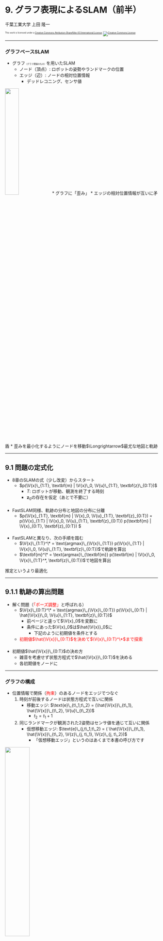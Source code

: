 $\newcommand{\V}[1]{\boldsymbol{#1}}$

# 9. グラフ表現によるSLAM（前半）

千葉工業大学 上田 隆一

<p style="font-size:50%">
This work is licensed under a <a rel="license" href="http://creativecommons.org/licenses/by-sa/4.0/">Creative Commons Attribution-ShareAlike 4.0 International License</a>.
<a rel="license" href="http://creativecommons.org/licenses/by-sa/4.0/">
<img alt="Creative Commons License" style="border-width:0" src="https://i.creativecommons.org/l/by-sa/4.0/88x31.png" /></a>
</p>

---

### グラフベースSLAM

* グラフ<span style="font-size:50%">（グラフ理論のもの）</span>を用いたSLAM
    * ノード（頂点）: ロボットの姿勢やランドマークの位置 
    * エッジ（辺）: ノードの相対位置情報
        * デッドレコニング、センサ値<br />
<img width="30%" src="./figs/graph.jpg" />
* グラフに「歪み」
    * エッジの相対位置情報が互いに矛盾
    * 歪みを最小化するようにノードを移動$\Longrightarrow$最尤な地図と軌跡

---

## 9.1 問題の定式化

* 8章のSLAMの式（少し改変）からスタート
    * $p(\V{x}\_{1:T}, \textbf{m} | \V{x}\_0, \V{u}\_{1:T}, \textbf{z}\_{0:T})$
        * $T$: ロボットが移動、観測を終了する時刻
        * $\textbf{z}_0$の存在を仮定（あとで不要に）<br />　
* FastSLAM同様、軌跡の分布と地図の分布に分離
    * $p(\V{x}\_{1:T}, \textbf{m} | \V{x}\_0, \V{u}\_{1:T}, \textbf{z}\_{0:T}) = p(\V{x}\_{1:T} | \V{x}\_0, \V{u}\_{1:T}, \textbf{z}\_{0:T}) p(\textbf{m} | \V{x}\_{0:T}, \textbf{z}\_{0:T}) $<br />　
* FastSLAMと異なり、次の手順を踏む
    * $\V{x}\_{1:T}^\* = \text{argmax}\_{\V{x}\_{1:T}} p(\V{x}\_{1:T} | \V{x}\_0, \V{u}\_{1:T}, \textbf{z}\_{0:T})$で軌跡を算出
    * $\textbf{m}^\* = \text{argmax}\_{\textbf{m}} p(\textbf{m} | \V{x}\_0, \V{x}\_{1:T}^*, \textbf{z}\_{0:T})$で地図を算出

推定というより最適化

---

## 9.1.1 軌跡の算出問題

* 解く問題（<span style="color:red">「ポーズ調整」</span>と呼ばれる）
    * $\V{x}\_{0:T}^\* = \text{argmax}\_{\V{x}\_{0:T}} p(\V{x}\_{0:T} | \hat{\V{x}}\_0, \V{u}\_{1:T}, \textbf{z}\_{0:T})$
        * 前ページと違って$\V{x}_0$を変数に
        * 条件にあった$\V{x}_0$は$\hat{\V{x}}_0$に
            * 下記のように初期値を条件とする
    * <span style="color:red">初期値$\hat{\V{x}}\_{0:T}$を決めて$\V{x}\_{0:T}^\*$まで探索</span><br />　
* 初期値$\hat{\V{x}}\_{0:T}$の決め方
    * 雑音を考慮せず状態方程式で$\hat{\V{x}}\_{0:T}$を決める
    * 各初期値をノードに

---

### グラフの構成

* 位置情報で関係（<span style="color:red">拘束</span>）のあるノードをエッジでつなぐ
    1. 時刻が前後するノードは状態方程式で互いに関係
        * 移動エッジ: $\text{e}\_{t\_1,t\_2} = (\hat{\V{x}}\_{t\_1}, \hat{\V{x}}\_{t\_2}, \V{u}\_{t\_2})$
            * $t_2 = t_1 + 1$
    2. 同じランドマークが観測された2姿勢はセンサ値を通じて互いに関係
        * 仮想移動エッジ: $\text{e}\_{j,t\_1,t\_2} = ( \hat{\V{x}}\_{t\_1}, \hat{\V{x}}\_{t\_2}, \V{z}\_{j, t\_1}, \V{z}\_{j, t\_2})$
            * 「仮想移動エッジ」というのはあくまで本書の呼び方です

<img width="40%" src="./figs/virtual_edges.jpg" />

---

### 残差と残差関数の準備（移動エッジ）

* 移動エッジの両端のノードを動かそうとすると状態遷移関数からずれる

* 現状のズレの量（残差と呼ぶ）
    * $\hat{\V{e}}\_{t\_1,t\_2} = \hat{\V{x}}\_{t\_2} - \V{f}(\hat{\V{x}}\_{t\_1},\V{u}\_{t_2})$
        * いまのところゼロ

* ノードを動かしたときのズレの量（残差関数と呼ぶ）
    * $\V{e}\_{t\_1,t\_2}(\V{x}\_{t\_1},\V{x}\_{t\_2}) = \V{x}\_{t\_2} - \V{f}(\V{x}\_{t\_1},\V{u}\_{t_2})$

---

### 残差と残差関数の準備<br />（仮想移動エッジ）

* 現状のズレの量（残差）
    * $\hat{\V{e}}\_{j, t\_1,t\_2} = \V{h}^{-1}(\hat{\V{x}}\_{t\_1}, \V{z}\_{j,t\_1}) - \V{h}^{-1}(\hat{\V{x}}\_{t\_2}, \V{z}\_{j,t\_2})$
        * $\V{h}^{-1}$は姿勢とセンサ値からランドマークの位置を計算する関数<br />　
* ノードを動かしたときのズレの量（残差関数）
    * $\V{e}\_{j, t\_1,t\_2} = \V{h}^{-1}(\V{x}\_{t\_1}, \V{z}\_{j,t\_1}) - \V{h}^{-1}(\V{x}\_{t\_2}, \V{z}\_{j,t\_2})$<br />　
* ズレが大きいほど歪む
    * しかし、残差は起こりやすいものと起こりにくいものがあるので均一に小さくすればよいわけではない

---

### 残差の確率モデルの準備

* 次のような分布で残差の発生しやすさを考える
    * $p(\V{e}) = \mathcal{N}(\V{e} | \V{0}, \Omega\_\text{e}^{-1}) = \eta \exp \left( -\dfrac{1}{2} \V{e}^\top \Omega\_{\text{e}} \V{e} \right)$
        * $\V{e}$: 移動エッジまたは仮想移動エッジの残差関数の値
        * $\Omega\_\text{e}$: 残差に関する精度行列<br />　
* $p(\V{e})$の性質（具体的な計算は9.2.4項で）
    * 例えばセンサ値の距離が大きいと$\V{e}$が大きくても$p(\V{e})$の値は小さくならない

残差の最小化ではなく全エッジの$p(\V{e})$の最大化を目標にノードを移動するとよい

---

### 最適化問題を作る

* 前ページの分布の掛け算で評価関数を作る
    * $f( \V{x}\_{0:T}) = p_0(\V{x}\_0)\big\\{ \prod\_{\textbf{e}\_\textbf{z} } p(\V{e}\_{j,t\_1,t\_2}) \big\\} \big\\{ \prod\_{ \textbf{e}\_\textbf{x} } p(\V{e}\_{t\_1,t\_2}) \big\\}^\lambda$
        * $\textbf{e}\_\textbf{z}$: 全仮想移動エッジ
        * $\textbf{e}\_\textbf{x}$: 全移動エッジ
        * $p_0(\V{x}\_0)$は$\hat{\V{x}}\_0$まわりの鋭いガウス分布
            * $\V{x}を\hat{\V{x}}\_0$から動かすと大きなペナルティーを与えて座標系を固定
        * $\lambda$: 移動エッジをどれだけ重視するか決める定数（当面$\lambda = 1$）<br />　
* 対数をとって整理すると次のような問題に
    * <span style="color:red">$\V{x}\_{0:T}^\* = \text{argmin}\_{\V{x}\_{0:T}} J(\V{x}\_{0:T})$</span>
        * ここで
            * $J(\V{x}\_{0:T}) = (\V{x}\_{0} - \hat{\V{x}}\_0)^\top \Omega\_0 (\V{x}\_{0} - \hat{\V{x}}\_0) + J\_\textbf{z}(\V{x}\_{0:T}) + \lambda J\_\textbf{x}(\V{x}\_{0:T})$
                * $J\_\textbf{z}(\V{x}\_{0:T}) =  \sum\_{\textbf{e}\_\textbf{z}} \left\\{\V{e}\_{j,t\_1,t\_2}(\V{x}\_{t\_1},\V{x}\_{t\_2})\right\\}^\top \Omega\_{j,t\_1,t\_2} \left\\{ \V{e}\_{j,t\_1,t\_2}(\V{x}\_{t\_1},\V{x}\_{t\_2})\right\\}$
                * $J\_\textbf{x}(\V{x}\_{0:T}) =  \sum\_{\textbf{e}\_\textbf{x}} \left\\{\V{e}\_{t\_1,t\_2}(\V{x}\_{t\_1},\V{x}\_{t\_2})\right\\}^\top \Omega\_{t\_1,t\_2} \left\\{ \V{e}\_{t\_1,t\_2}(\V{x}\_{t\_1},\V{x}\_{t\_2})\right\\}$


---

### マハラノビス距離

* 前ページの$J$の式に出てきた$\V{e}^\top \Omega \V{e}$の値の平方根
    * $\sqrt{\V{e}^\top \Omega \V{e}}$
* $\V{e}^\top \V{e}$: 誤差の内積 $=$ 変数の誤差の二乗和
* $\V{e}^\top \Omega \V{e}$: 精度行列をはさんだ誤差の二乗和
    * $\V{e}$の各変数の重みが変わる
    * 確率的に起こりにくい誤差ほど大きく評価される<br />　
* <span style="color:red">前ページの最適化問題: マハラノビス距離の二乗和を最小化する問題</span>

---

## 9.1.2 地図の算出問題

* $\V{x}\_{0:T}^\*$を使って各ランドマーク$\text{m}_j$の位置$\V{m}_j$を求める
    * 各ランドマーク$\text{m}_j$に対して独立に計算可能<br />　
* 手続き
     1. $\text{m}_j$が観測された各姿勢と$\text{m}_j$を結んでエッジとする
        * エッジの集合を$\textbf{I}\_{\V{z}\_j}$とする
     2. 残差関数と残差の分布、分布の積を考える
        * 残差関数: $\V{e}\_{j,t}(\V{m}\_j) = \V{m}\_j - \V{h}^{-1}(\V{x}\_t^\*, \V{z}\_{j,t})$
        * 残差の分布: $p\_{j,t}(\V{e}\_{j,t}) = \eta \exp \left(-\dfrac{1}{2} \V{e}\_{j,t}^\top \Omega\_{j,t} \V{e}\_{j,t} \right)$
        * 分布の積: $f(\V{m}\_j ) = \prod\_{\textbf{I}\_{\V{z}\_j}} p\_{j,t}(\V{e}\_{j,t})$
     3. 分布の積の対数から作った最適化の問題を解く
        *  $\V{m}\_j^\* = \text{argmin}\_{\V{m}\_j} \sum\_{\textbf{I}\_{\V{z}\_j}} \{\V{e}\_{j,t}(\V{m}\_j)\}^\top \Omega\_{j,t} \{\V{e}\_{j,t}(\V{m}\_j)\}$


---

## 9.2 仮想移動エッジによる軌跡の算出

* やること
    * 仮想移動エッジだけでポーズ調整<br />　
* 解く式
    * $\V{x}\_{0:T}^\* = \text{argmin}\_{\V{x}\_{0:T}} \left\\{ (\V{x}\_{0} - \hat{\V{x}}\_0)^\top \Omega\_0 (\V{x}\_{0} - \hat{\V{x}}\_0)  \\\\ +  \sum\_{\textbf{e}\_\textbf{z}} \left[ \V{e}\_{j,t\_1,t\_2}(\V{x}\_{t\_1},\V{x}\_{t\_2})\right]^\top \Omega\_{j,t\_1,t\_2} \left[ \V{e}\_{j,t\_1,t\_2}(\V{x}\_{t\_1},\V{x}\_{t\_2})\right]\right\\}$
        * 第一項: $\V{x}_0$を固定
        * 第二項: 仮想移動エッジの歪みの評価

---

## 9.2.1 ログの記録と初期化

* その前に、問題を易しくしておく
    * $\V{m}$を「ランドマークの姿勢」として3次元ベクトルに（左図）
        * 移動エッジを使わない場合、センサ値の次元が足りないので
            * あとで2次元に戻す
        * $\V{m} = (m_x \  m_y \ m_\theta)^\top$
            * $m_\theta$: ランドマークの方角
        * $\V{z} = (\ell \ \varphi \ \psi)^\top$
            * $\psi$: ランドマークのどのツラを見ているかを表す角度
<img width="40%" src="./figs/9.3.jpg" />
<img width="36%" src="./figs/9.4.jpg" />
    * 最終的には2姿勢間の$\psi$の相対値だけ必要になる（右図）


---

### 記録された軌跡とセンサ値

* シミュレータのロボットを動かして$\hat{\V{x}}\_{0:T}$と$\textbf{z}\_{0:T}$を記録
    * $\hat{\V{x}}\_{0:T}$は状態遷移関数を信じて記録
    * 結果、$\hat{\V{x}}\_{0:T}$が実際とずれており、センサ値が指し示すランドマークの位置もばらばらに

<img width="40%" src="./figs/draw_graphslam_log.png" />


---

## 9.2.2 仮想移動エッジの作成

* 実装なので割愛

---

## 9.2.3 残差の計算

* 残差: エッジの両側の姿勢から計算されるランドマークの姿勢の差
    * <span style="font-size:80%">$\hat{\boldsymbol{e}}\_{j,t\_1,t\_2} = \begin{pmatrix} \hat{x}\_{t\_2} + \ell\_{j,t\_2}\cos (\hat{\theta}\_{t\_2} + \varphi\_{j,t\_2})  \\\\ \hat{y}\_{t\_2} + \ell\_{j,t\_2}\sin (\hat{\theta}\_{t\_2} + \varphi\_{j,t\_2})  \\\\ \hat{\theta}\_{t\_2} + \varphi\_{j,t\_2} - \psi\_{j,t\_2} \end{pmatrix} - \begin{pmatrix} \hat{x}\_{t\_1} + \ell\_{j,t\_1}\cos (\hat{\theta}\_{t\_1} + \varphi\_{j,t\_1}) \\\\ \hat{y}\_{t\_1} + \ell\_{j,t\_1}\sin (\hat{\theta}\_{t\_1} + \varphi\_{j,t\_1}) \\\\ \hat{\theta}\_{t\_1} + \varphi\_{j,t\_1} - \psi\_{j,t\_1} \end{pmatrix}$</span>
        * ただし$\theta$成分は$[-\pi,\pi)$の範囲に正規化
* 残差関数
    * <span style="font-size:80%">$\boldsymbol{e}\_{j,t\_1,t\_2}(\boldsymbol{x}\_{t\_1}, \boldsymbol{x}\_{t\_2}) = \begin{pmatrix} {x}\_{t\_2} + \ell\_{j,t\_2}\cos ({\theta}\_{t\_2} + \varphi\_{j,t\_2}) \\\\ {y}\_{t\_2} + \ell\_{j,t\_2}\sin ({\theta}\_{t\_2} + \varphi\_{j,t\_2}) \\\\ {\theta}\_{t\_2} + \varphi\_{j,t\_2} - \psi\_{j,t\_2} \end{pmatrix} - \begin{pmatrix} {x}\_{t\_1} + \ell\_{j,t\_1}\cos ({\theta}\_{t\_1} + \varphi\_{j,t\_1}) \\\\ {y}\_{t\_1} + \ell\_{j,t\_1}\sin ({\theta}\_{t\_1} + \varphi\_{j,t\_1}) \\\\ {\theta}\_{t\_1} + \varphi\_{j,t\_1} - \psi\_{j,t\_1} \end{pmatrix}$</span>

---

## 9.2.4 マハラノビス距離を決める精度行列の導出

* ノード$\text{e}\_{j,t\_1,t\_2}$の$\Omega\_{j,t\_1,t\_2}$を求めましょう
    * センサ値$\V{z}\_{t\_1}, \V{z}\_{t\_2}$の分布$\ell\varphi\psi$空間を残差の$XY\theta$空間に写像<br />　
* 求めかた
    * 写像につかう関数: センサ値を変数とした残差（前ページの上の式）の関数$\hat{\boldsymbol{e}}\_{j,t\_1,t\_2}(\boldsymbol{z}\_a, \boldsymbol{z}\_b)$を線形化したもの
        * $\hat{\boldsymbol{e}}\_{j,t\_1,t\_2}(\boldsymbol{z}\_a, \boldsymbol{z}\_b) \approx \hat{\boldsymbol{e}}\_{j,t\_1,t\_2}( \boldsymbol{z}\_{t\_1}, \boldsymbol{z}\_{t\_2}) + R\_{j,t\_1} (\boldsymbol{z}\_{j,a} - \boldsymbol{z}\_{j,t\_1} ) + R\_{j,t\_2} (\boldsymbol{z}\_{j,b} - \boldsymbol{z}\_{j,t\_2} )$
            * $R_{j,t}$: $\hat{\boldsymbol{e}}\_{j,t\_1,t\_2}$を$\V{z}_{j,t}$まわりで偏微分したヤコビ行列
    * 写像する分布: $\mathcal{N}(\V{z}\_{t\_1}, Q\_{j,t\_1}), \mathcal{N}(\V{z}\_{t\_2}, Q\_{j,t\_2})$
        * <span style="font-size:80%">$Q_{j,t} = \begin{pmatrix} (\ell_{j,t} \sigma_\ell)^2 & 0 & 0\\\\ 0 & \sigma_\varphi^2 & 0 \\\\ 0 & 0 & \sigma_\psi^2 \end{pmatrix}$</span>

---

### 結果

* $\Omega_{j,t_1,t_2}^{-1} = R_{j,t_1} Q_{j,t_1} R_{j,t_1}^\top + R_{j,t_1} Q_{j,t_2} R_{j,t_1}^\top$
    * ここで
        * $R\_{j,t\_1} = - \begin{pmatrix} \cos(\hat{\theta}\_{t\_1} + \varphi\_{t\_1}) & -\ell\_{j,t\_1}\sin(\hat{\theta}\_{t\_1} + \varphi\_{t\_1}) & 0\\\\ \sin(\hat{\theta}\_{t\_1} + \varphi\_{t\_1}) & \ell\_{j,t\_1}\cos(\hat{\theta}\_{t\_1} + \varphi\_{t\_1}) & 0\\\\ 0 & 1 & -1 \end{pmatrix}$
        * $R\_{j,t\_2} = \begin{pmatrix} \cos(\hat{\theta}\_{t\_2} + \varphi\_{t\_2}) & -\ell\_{j,t\_2}\sin(\hat{\theta}\_{t\_2} + \varphi\_{t\_2}) & 0\\\\ \sin(\hat{\theta}\_{t\_2} + \varphi\_{t\_2}) & \ell\_{j,t\_2}\cos(\hat{\theta}\_{t\_2} + \varphi\_{t\_2}) & 0\\\\ 0 & 1 & -1 \end{pmatrix}$

---

## 9.2.5 

* 

